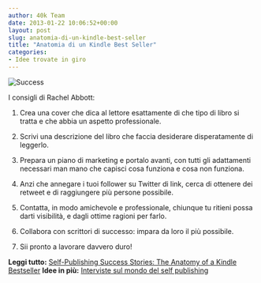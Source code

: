 ```yaml
---
author: 40k Team
date: 2013-01-22 10:06:52+00:00
layout: post
slug: anatomia-di-un-kindle-best-seller
title: "Anatomia di un Kindle Best Seller"
categories:
- Idee trovate in giro
---
```


![Success](http://40k.it/wp-content/uploads/2013/01/bigstock-Success.jpeg)


I consigli di Rachel Abbott:



	
  1. Crea una cover che dica al lettore esattamente di che tipo di libro si tratta e che abbia un aspetto professionale.

	
  2. Scrivi una descrizione del libro che faccia desiderare disperatamente di leggerlo.

	
  3. Prepara un piano di marketing e portalo avanti, con tutti gli adattamenti necessari man mano che capisci cosa funziona e cosa non funziona.

	
  4. Anzi che annegare i tuoi follower su Twitter di link, cerca di ottenere dei retweet e di raggiungere più persone possibile.

	
  5. Contatta, in modo amichevole e professionale, chiunque tu ritieni possa darti visibilità, e dagli ottime ragioni per farlo.

	
  6. Collabora con scrittori di successo: impara da loro il più possibile.

	
  7. Sii pronto a lavorare davvero duro!


**Leggi tutto:** [Self-Publishing Success Stories: The Anatomy of a Kindle Bestseller](http://www.thecreativepenn.com/2013/01/21/self-publishing-success-kindle-bestseller/?utm_source=feedburner&utm_medium=feed&utm_campaign=Feed%3A+TheCreativePenn+%28The+Creative+Penn%29)
**Idee in più:** [Interviste sul mondo del self publishing](http://40k.it/category/scrittura/)
